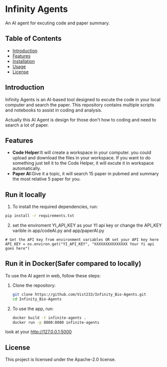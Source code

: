 # Infinity Agents

An AI agent for excuting code and paper summary.

## Table of Contents

- [Introduction](#introduction)
- [Features](#features)
- [Installation](#installation)
- [Usage](#usage)
- [License](#license)

## Introduction

Infinity Agents is an AI-based tool designed to excute the code in your local computer and search the paper. This repository contains multiple scripts and notebooks to assist in coding and analysis.

Actually this AI Agent is design for those don't how to coding and need to search a lot of paper.

## Features

- **Code Helper**:It will create a workspace in your computer. you could upload and download the files in your workspace. If you want to do something just tell it to the Code Helper, it will excute it in workspace automatically.
- **Paper AI**:Give it a topic, it will search 15 paper in pubmed and summary the most relative 5 paper for you.


## Run it locally

1. To install the required dependencies, run:

```bash
pip install -r requirements.txt
```

2. set the enviroment YI_API_KEY as your YI api key or change the API_KEY varible in app/codeAI.py and app/paperAI.py

```
# Get the API key from environment variables OR set your API key here
API_KEY = os.environ.get("YI_API_KEY", "XXXXXXXXXXXXXXX Your Yi api goes here")
```

## Run it in Docker(Safer compared to locally)

To use the AI agent in web, follow these steps:

1. Clone the repository:
    ```bash
    git clone https://github.com/Vist233/Infinity_Bio-Agents.git
    cd Infinity_Bio-Agents
    ```

2. To use the app, run:
    ```bash
    docker build -t infinite-agents .
    docker run -p 8080:8080 infinite-agents
    ```

look at your http://127.0.0.1:5000

## License

This project is licensed under the Apache-2.0 license.

